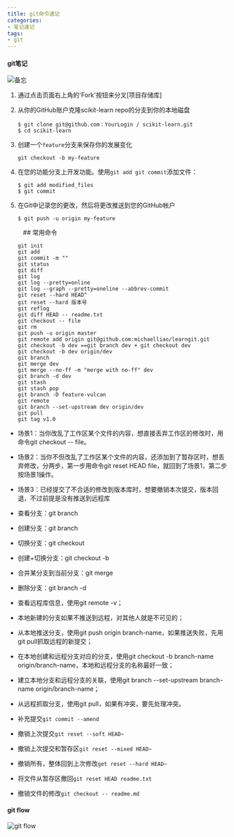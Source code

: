 ```yaml
---
title: git命令速记
categories: 
- 笔记速记
tags: 
- git 
---
```

#### git笔记
![备忘](git.png)
1. 通过点击页面右上角的'Fork'按钮来分叉[项目存储库]


2. 从你的GitHub账户克隆scikit-learn repo的分支到你的本地磁盘


   ``` 
   $ git clone git@github.com：YourLogin / scikit-learn.git
   $ cd scikit-learn
   ```


3. 创建一个`feature`分支来保存你的发展变化


   ```
   git checkout -b my-feature
   ```


4. 在您的功能分支上开发功能。使用`git add git commit`添加文件：


   ```
   $ git add modified_files
   $ git commit
   ```


5. 在Git中记录您的更改，然后将更改推送到您的GitHub帐户


   ```
   $ git push -u origin my-feature
   ```


   ​
   ## 常用命令
	 ```
	 git init
	 git add
	 git commit -m ""
	 git status
	 git diff
	 git log
	 git log --pretty=online
	 git log --graph --pretty=oneline --abbrev-commit
	 git reset --hard HEAD^
	 git reset --hard 版本号
	 git reflog
	 git diff HEAD -- readme.txt 
	 git checkout -- file
	 git rm
	 git push -u origin master
	 git remote add origin git@github.com:michaelliao/learngit.git
	 git checkout -b dev ==git branch dev + git checkout dev
	 git checkout -b dev origin/dev
	 git branch
	 git merge dev
	 git merge --no-ff -m "merge with no-ff" dev
	 git branch -d dev
	 git stash
	 git stash pop
	 git branch -D feature-vulcan
	 git remote
	 git branch --set-upstream dev origin/dev
	 git pull
	 git tag v1.0
	 ```
 -  场景1：当你改乱了工作区某个文件的内容，想直接丢弃工作区的修改时，用命令git checkout -- file。

- 场景2：当你不但改乱了工作区某个文件的内容，还添加到了暂存区时，想丢弃修改，分两步，第一步用命令git reset HEAD file，就回到了场景1，第二步按场景1操作。

- 场景3：已经提交了不合适的修改到版本库时，想要撤销本次提交，版本回退，不过前提是没有推送到远程库
- 查看分支：git branch

- 创建分支：git branch <name>

- 切换分支：git checkout <name>

- 创建+切换分支：git checkout -b <name>

- 合并某分支到当前分支：git merge <name>

- 删除分支：git branch -d <name>
- 查看远程库信息，使用git remote -v；

- 本地新建的分支如果不推送到远程，对其他人就是不可见的；

- 从本地推送分支，使用git push origin branch-name，如果推送失败，先用git pull抓取远程的新提交；

- 在本地创建和远程分支对应的分支，使用git checkout -b branch-name origin/branch-name，本地和远程分支的名称最好一致；

- 建立本地分支和远程分支的关联，使用git branch --set-upstream branch-name origin/branch-name；

- 从远程抓取分支，使用git pull，如果有冲突，要先处理冲突。

- 补充提交`git commit --amend`

- 撤销上次提交`git reset --soft HEAD~`

- 撤销上次提交和暂存区`git reset --mixed HEAD~`

- 撤销所有，整体回到上次修改`get reset --hard HEAD~`

- 将文件从暂存区撤回`git reset HEAD readme.txt`

- 撤销文件的修改`git checkout -- readme.md`

#### git flow
![git flow](flow.png)

